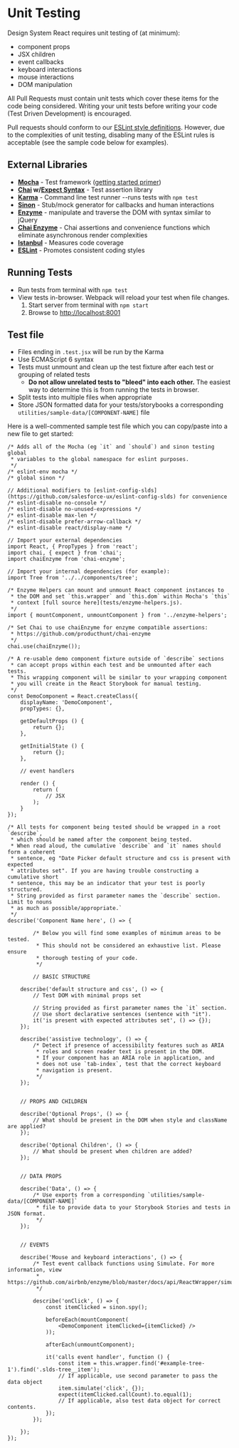 # Unit Testing

Design System React requires unit testing of (at minimum):

- component props
- JSX children
- event callbacks
- keyboard interactions
- mouse interactions
- DOM manipulation

All Pull Requests must contain unit tests which cover these items for the code being considered. Writing your unit tests before writing your code (Test Driven Development) is encouraged.

Pull requests should conform to our [ESLint style definitions](https://github.com/salesforce-ux/eslint-config-slds). However, due to the complexities of unit testing, disabling many of the ESLint rules is acceptable (see the sample code below for examples).

## External Libraries
- **[Mocha](http://mochajs.org/)** - Test framework ([getting started primer](http://mochajs.org/#getting-started))
- **[Chai](http://chaijs.com/) w/[Expect Syntax](http://chaijs.com/api/bdd/)** - Test assertion library
- **[Karma](https://karma-runner.github.io/1.0/index.html)** - Command line test runner --runs tests with `npm test`
- **[Sinon](http://sinonjs.org)** - Stub/mock generator for callbacks and human interactions
- **[Enzyme](http://airbnb.io/enzyme/)** - manipulate and traverse the DOM with syntax similar to jQuery
- **[Chai Enzyme](https://github.com/producthunt/chai-enzyme)** - Chai assertions and convenience functions which eliminate asynchronous render complexities
- **[Istanbul](https://github.com/gotwarlost/istanbul)** - Measures code coverage
- **[ESLint](http://eslint.org/)** - Promotes consistent coding styles

## Running Tests
- Run tests from terminal with `npm test`
- View tests in-browser. Webpack will reload your test when file changes.
	1. Start server from terminal with `npm start`
	1. Browse to [http://localhost:8001](http://localhost:8001)

## Test file
- Files ending in `.test.jsx` will be run by the Karma
- Use ECMAScript 6 syntax
- Tests must unmount and clean up the test fixture after each test or grouping of related tests
  - **Do not allow unrelated tests to "bleed" into each other.** The easiest way to determine this is from running the tests in browser.
- Split tests into multiple files when appropriate
- Store JSON formatted data for your tests/storybooks a corresponding `utilities/sample-data/[COMPONENT-NAME]` file

Here is a well-commented sample test file which you can copy/paste into a new file to get started:
```
/* Adds all of the Mocha (eg `it` and `should`) and sinon testing global 
 * variables to the global namespace for eslint purposes.
 */
/* eslint-env mocha */
/* global sinon */

// Additional modifiers to [eslint-config-slds](https://github.com/salesforce-ux/eslint-config-slds) for convenience
/* eslint-disable no-console */
/* eslint-disable no-unused-expressions */
/* eslint-disable max-len */
/* eslint-disable prefer-arrow-callback */
/* eslint-disable react/display-name */

// Import your external dependencies
import React, { PropTypes } from 'react';
import chai, { expect } from 'chai';
import chaiEnzyme from 'chai-enzyme';

// Import your internal dependencies (for example):
import Tree from '../../components/tree';

/* Enzyme Helpers can mount and unmount React component instances to 
 * the DOM and set `this.wrapper` and `this.dom` within Mocha's `this` 
 * context [full source here](tests/enzyme-helpers.js). 
 */
import { mountComponent, unmountComponent } from '../enzyme-helpers';

/* Set Chai to use chaiEnzyme for enzyme compatible assertions: 
 * https://github.com/producthunt/chai-enzyme
 */
chai.use(chaiEnzyme());

/* A re-usable demo component fixture outside of `describe` sections 
 * can accept props within each test and be unmounted after each tests. 
 * This wrapping component will be similar to your wrapping component 
 * you will create in the React Storybook for manual testing.
 */
const DemoComponent = React.createClass({
    displayName: 'DemoComponent',
    propTypes: {},

    getDefaultProps () {
        return {};
    },

    getInitialState () {
        return {};
    },

    // event handlers

    render () {
        return (
            // JSX
        );
    }
});

/* All tests for component being tested should be wrapped in a root `describe`, 
 * which should be named after the component being tested.
 * When read aloud, the cumulative `describe` and `it` names should form a coherent 
 * sentence, eg "Date Picker default structure and css is present with expected 
 * attributes set". If you are having trouble constructing a cumulative short 
 * sentence, this may be an indicator that your test is poorly structured.
 * String provided as first parameter names the `describe` section. Limit to nouns
 * as much as possible/appropriate.`
 */
describe('Component Name here', () => {

		/* Below you will find some examples of minimum areas to be tested.
         * This should not be considered an exhaustive list. Please ensure 
         * thorough testing of your code. 
         */

		// BASIC STRUCTURE

    describe('default structure and css', () => {
        // Test DOM with minimal props set

        // String provided as first parameter names the `it` section.
        // Use short declarative sentences (sentence with "it").
        it('is present with expected attributes set', () => {});
    });

    describe('assistive technology', () => {
        /* Detect if presence of accessibility features such as ARIA 
         * roles and screen reader text is present in the DOM.
         * If your component has an ARIA role in application, and 
         * does not use `tab-index`, test that the correct keyboard
         * navigation is present.
         */
    });


    // PROPS AND CHILDREN

    describe('Optional Props', () => {
        // What should be present in the DOM when style and className are applied?
    });

    describe('Optional Children', () => {
        // What should be present when children are added?
    });


    // DATA PROPS

    describe('Data', () => {
        /* Use exports from a corresponding `utilities/sample-data/[COMPONENT-NAME]` 
         * file to provide data to your Storybook Stories and tests in JSON format.
         */
    });


    // EVENTS

    describe('Mouse and keyboard interactions', () => {
        /* Test event callback functions using Simulate. For more information, view 
         * https://github.com/airbnb/enzyme/blob/master/docs/api/ReactWrapper/simulate.md
         */

        describe('onClick', () => {
            const itemClicked = sinon.spy();

            beforeEach(mountComponent(
                <DemoComponent itemClicked={itemClicked} />
            ));

            afterEach(unmountComponent);

            it('calls event handler', function () {
                const item = this.wrapper.find('#example-tree-1').find('.slds-tree__item');
                // If applicable, use second parameter to pass the data object
                item.simulate('click', {});
                expect(itemClicked.callCount).to.equal(1);
                // If applicable, also test data object for correct contents.
            });
        });

    });
});
```
